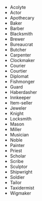 * Acolyte
* Actor
* Apothecary
* Baker
* Barber
* Blacksmith
* Brewer
* Bureaucrat
* Butcher
* Carpenter
* Clockmaker
* Courier
* Courtier
* Diplomat
* Fishmonger
* Guard
* Haberdasher
* Innkeeper
* Item-seller
* Jeweler
* Knight
* Locksmith
* Mason
* Miller
* Musician
* Noble
* Painter
* Priest
* Scholar
* Scribe
* Sculptor
* Shipwright
* Soldier
* Tailor
* Taxidermist
* Wigmaker